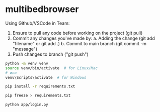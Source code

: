 # multibedbrowser

Using Github/VSCode in Team:

1. Ensure to pull any code before working on the project (git pull)
2. Commit any changes you've made by:
    a. Adding the change (git add "filename" or git add .)
    b. Commit to main branch (git commit -m "message")
3. Push changes to branch ("git push")



```bash
python -m venv venv
source venv/bin/activate  # for Linux/Mac
# или
venv\Scripts\activate  # for Windows
```

```bash
pip install -r requirements.txt
```

```bash
pip freeze > requirements.txt
```


```bash
python app/login.py
```